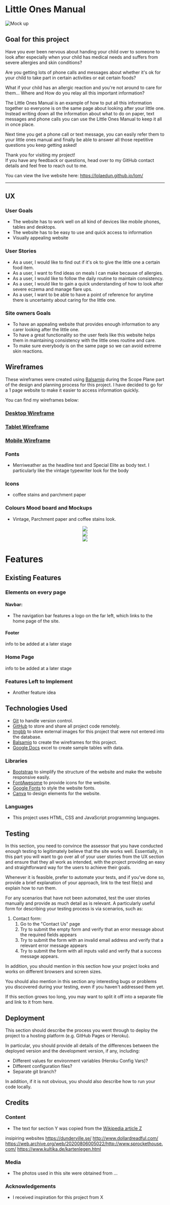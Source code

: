  # **Little Ones Manual**

![Mock up](wireframes/mock-up.png)


## **Goal for this project**

Have you ever been nervous about handing your child over to someone to look after especially when your child has
medical needs and suffers from severe allergies and skin conditions?

Are you getting lots of phone calls and messages about whether it's ok for your child to take part 
in certain activities or eat certain foods?

What if your child has an allergic reaction and you're not around to care for them... Where and How do you 
relay all this important information?

The Little Ones Manual is an example of how to put all this information together so everyone is on the 
same page about looking after your little one. 
Instead writing down all the information about what to do on paper, text messages and phone calls
you can use the Little Ones Manual to keep it all in once place. 

Next time you get a phone call or text message, you can easily refer them to your little ones manual and 
finally be able to answer all those repetitive questions you keep getting asked!



Thank you for visiting my project!  
If you have any feedback or questions, head over to my GitHub contact details and feel free to reach out to me.

You can view the live website here: https://lolaedun.github.io/lom/


--- 



## **UX**

### **User Goals**

* The website has to work well on all kind of devices like mobile phones, tables and desktops.
* The website has to be easy to use and quick access to information
* Visually appealing website



### **User Stories**

* As a user, I would like to find out if it's ok to give the little one a certain food item.
* As a user, I want to find ideas on meals I can make because of allergies.
* As a user, I would like to follow the daily routine to maintain consistency.
* As a user, I would like to gain a quick understanding of how to look after severe eczema and manage flare ups.
* As a user, I want to be able to have a point of reference for anytime there is uncertainty about caring for the little one.




### **Site owners Goals**
* To have an appealing website that provides enough information to any carer looking after the little one.
* To have a great functionality so the user feels like this website helps them in maintaining consistency with the little ones routine and care. 
* To make sure everybody is on the same page so we can avoid extreme skin reactions.



## Wireframes

These wireframes were created using [Balsamiq](https://balsamiq.com/) during the Scope Plane 
part of the design and planning process for this project. I have decided to go for a 1 page website
to make it easier to access information quickly.

You can find my wireframes below:

### [Desktop Wireframe](wireframes/Desktop-LOM.png)

### [Tablet Wireframe](wireframes/Tablet-LOM.png)

### [Mobile Wireframe](wireframes/Mobile-LOM.png)




 
### Fonts

- Merriweather as the headline text and Special Elite as body text. I particularly like the vintage
typewriter look  for the body



### Icons

- coffee stains and parchment paper

### Colours Mood board and Mockups

- Vintage, Parchment paper and coffee stains look.

<div align="center">
    <img src="https://i.ibb.co/JQBVhm1/LOM-moodboard.png"/>
</div>

<div align="center">
    <img src="https://i.ibb.co/PMvFfqQ/Lom-homepage-mockup.png"/>
</div>

<div align="center">
    <img src="https://i.ibb.co/VHgchzS/skincare-mockup-page.png"/>
</div>

# Features
 
## Existing Features

### Elements on every page

#### Navbar:

- The navigation bar features a logo on the far left, which links to the home page of the site.

#### Footer

info to be added at a later stage

### Home Page

info to be added at a later stage

### Features Left to Implement
- Another feature idea

## Technologies Used

- [Git](https://gist.github.com/derhuerst/1b15ff4652a867391f03) to handle version control.
- [GitHub](https://github.com/) to store and share all project code remotely.
- [Imgbb](https://imgbb.com) to store external images for this project that were not entered into the database.
- [Balsamiq](https://balsamiq.com/) to create the wireframes for this project.
- [Google Docs](https://docs.google.com//) excel to create sample tables with data.

### Libraries

- [Bootstrap](https://www.bootstrapcdn.com/) to simplify the structure of the website and make the website responsive easily.
- [FontAwesome](https://www.bootstrapcdn.com/fontawesome/) to provide icons for the website.
- [Google Fonts](https://fonts.google.com/) to style the website fonts.
- [Canva](https://www.canva.com/) to design elements for the website.

### Languages
- This project uses HTML, CSS and JavaScript programming languages.


## Testing

In this section, you need to convince the assessor that you have conducted enough testing to legitimately believe that the site works well. Essentially, in this part you will want to go over all of your user stories from the UX section and ensure that they all work as intended, with the project providing an easy and straightforward way for the users to achieve their goals.

Whenever it is feasible, prefer to automate your tests, and if you've done so, provide a brief explanation of your approach, link to the test file(s) and explain how to run them.

For any scenarios that have not been automated, test the user stories manually and provide as much detail as is relevant. A particularly useful form for describing your testing process is via scenarios, such as:

1. Contact form:
    1. Go to the "Contact Us" page
    2. Try to submit the empty form and verify that an error message about the required fields appears
    3. Try to submit the form with an invalid email address and verify that a relevant error message appears
    4. Try to submit the form with all inputs valid and verify that a success message appears.

In addition, you should mention in this section how your project looks and works on different browsers and screen sizes.

You should also mention in this section any interesting bugs or problems you discovered during your testing, even if you haven't addressed them yet.

If this section grows too long, you may want to split it off into a separate file and link to it from here.

## Deployment

This section should describe the process you went through to deploy the project to a hosting platform (e.g. GitHub Pages or Heroku).

In particular, you should provide all details of the differences between the deployed version and the development version, if any, including:
- Different values for environment variables (Heroku Config Vars)?
- Different configuration files?
- Separate git branch?

In addition, if it is not obvious, you should also describe how to run your code locally.


## Credits

### Content
- The text for section Y was copied from the [Wikipedia article Z](https://en.wikipedia.org/wiki/Z)

insipiring websites
 https://dunderville.se/
 http://www.dollardreadful.com/
 https://web.archive.org/web/20200806005022/http://www.sprockethouse.com/
 https://www.kultika.de/kartenlegen.html

### Media
- The photos used in this site were obtained from ...

### Acknowledgements

- I received inspiration for this project from X